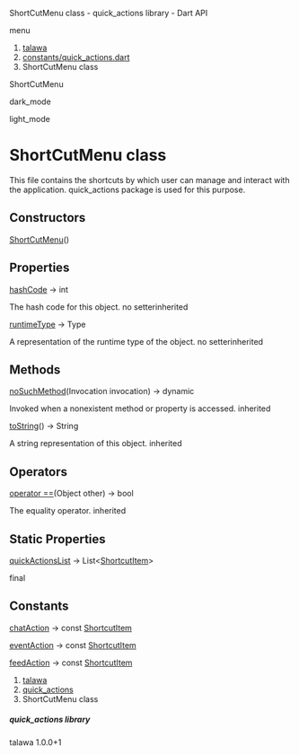 




ShortCutMenu class - quick\_actions library - Dart API







menu

1. [talawa](../index.html)
2. [constants/quick\_actions.dart](../constants_quick_actions/constants_quick_actions-library.html)
3. ShortCutMenu class

ShortCutMenu


dark\_mode

light\_mode




# ShortCutMenu class


This file contains the shortcuts by which user can manage and interact with the
application. quick\_actions package is used for this purpose.


## Constructors

[ShortCutMenu](../constants_quick_actions/ShortCutMenu/ShortCutMenu.html)()




## Properties

[hashCode](../constants_quick_actions/ShortCutMenu/hashCode.html)
→ int

The hash code for this object.
no setterinherited

[runtimeType](../constants_quick_actions/ShortCutMenu/runtimeType.html)
→ Type

A representation of the runtime type of the object.
no setterinherited



## Methods

[noSuchMethod](../constants_quick_actions/ShortCutMenu/noSuchMethod.html)(Invocation invocation)
→ dynamic


Invoked when a nonexistent method or property is accessed.
inherited

[toString](../constants_quick_actions/ShortCutMenu/toString.html)()
→ String


A string representation of this object.
inherited



## Operators

[operator ==](../constants_quick_actions/ShortCutMenu/operator_equals.html)(Object other)
→ bool


The equality operator.
inherited



## Static Properties

[quickActionsList](../constants_quick_actions/ShortCutMenu/quickActionsList.html)
→ List<[ShortcutItem](https://pub.dev/documentation/quick_actions_platform_interface/1.0.6/quick_actions_platform_interface/ShortcutItem-class.html)>

final



## Constants

[chatAction](../constants_quick_actions/ShortCutMenu/chatAction-constant.html)
→ const [ShortcutItem](https://pub.dev/documentation/quick_actions_platform_interface/1.0.6/quick_actions_platform_interface/ShortcutItem-class.html)


[eventAction](../constants_quick_actions/ShortCutMenu/eventAction-constant.html)
→ const [ShortcutItem](https://pub.dev/documentation/quick_actions_platform_interface/1.0.6/quick_actions_platform_interface/ShortcutItem-class.html)


[feedAction](../constants_quick_actions/ShortCutMenu/feedAction-constant.html)
→ const [ShortcutItem](https://pub.dev/documentation/quick_actions_platform_interface/1.0.6/quick_actions_platform_interface/ShortcutItem-class.html)




 


1. [talawa](../index.html)
2. [quick\_actions](../constants_quick_actions/constants_quick_actions-library.html)
3. ShortCutMenu class

##### quick\_actions library





talawa
1.0.0+1






